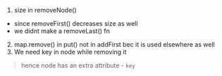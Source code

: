 1) size in removeNode()
- since removeFirst() decreases size as well
- we didnt make a removeLast() fn
2) map.remove() in put() not in addFirst bec it is used elsewhere as well
3) We need key in node while removing it
>    hence node has an extra attribute - `key`
​
